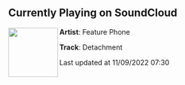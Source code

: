 ## Currently Playing on SoundCloud

[<img align="left" width="100" src="https://i1.sndcdn.com/artworks-hez5vSJxyxVGVouz-z2WLMw-t500x500.jpg">](https://soundcloud.com/feature_phone/detachment)

**Artist**: Feature Phone 

**Track**: Detachment

Last updated at 11/09/2022 07:30
